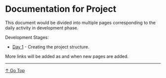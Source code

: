 # Documentation for Project

This document would be divided into multiple pages corresponding to the daily activity in development phase.

Development Stages:

- [Day 1](day-1/) - Creating the project structure.

More links will be added as and when new pages are added.

---

[↑ Go Top](#documentation-for-project)
